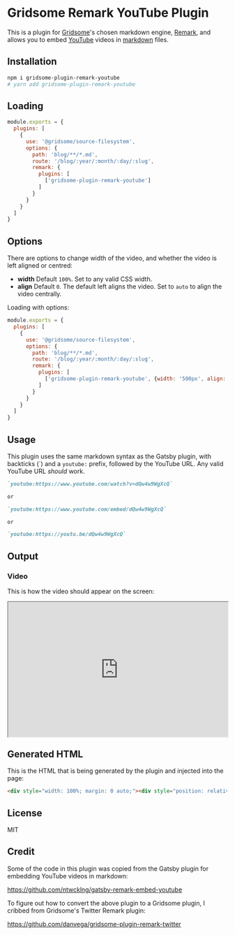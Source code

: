 # Gridsome Remark YouTube Plugin

This is a plugin for [Gridsome](https://gridsome.org/)'s chosen markdown engine, [Remark](https://remark.js.org/), and allows you to embed [YouTube](https://www.youtube.com/) videos in [markdown](https://daringfireball.net/projects/markdown/) files.

## Installation

```bash
npm i gridsome-plugin-remark-youtube
# yarn add gridsome-plugin-remark-youtube
```

## Loading

```js
module.exports = {
  plugins: [
    {
      use: '@gridsome/source-filesystem',
      options: {
        path: 'blog/**/*.md',
        route: '/blog/:year/:month/:day/:slug',
        remark: {
          plugins: [
            ['gridsome-plugin-remark-youtube']
          ]
        }
      }
    }
  ]
}
```

## Options

There are options to change width of the video, and whether the video is left aligned or centred:

- **width** Default `100%`.  Set to any valid CSS width.
- **align** Default `0`.  The default left aligns the video. Set to `auto` to align the video centrally.

Loading with options:

```js
module.exports = {
  plugins: [
    {
      use: '@gridsome/source-filesystem',
      options: {
        path: 'blog/**/*.md',
        route: '/blog/:year/:month/:day/:slug',
        remark: {
          plugins: [
            ['gridsome-plugin-remark-youtube', {width: '500px', align: 'auto'}]
          ]
        }
      }
    }
  ]
}
```


## Usage

This plugin uses the same markdown syntax as the Gatsby plugin, with backticks (\`) and a `youtube:` prefix, followed by the YouTube URL. Any valid YouTube URL _should_ work.

```markdown
`youtube:https://www.youtube.com/watch?v=dQw4w9WgXcQ`

or

`youtube:https://www.youtube.com/embed/dQw4w9WgXcQ`

or

`youtube:https://youtu.be/dQw4w9WgXcQ`
```

## Output

### Video

This is how the video should appear on the screen:

<div style="width: 100%; margin: 0 auto;"><div style="position: relative; padding-bottom: 56.25%; padding-top: 25px; height: 0;"><iframe style="position: absolute; top: 0; left: 0; width: 100%; height: 100%;" src="https://www.youtube.com/embed/dQw4w9WgXcQ"></iframe></div></div>

## Generated HTML

This is the HTML that is being generated by the plugin and injected into the page:

```html
<div style="width: 100%; margin: 0 auto;"><div style="position: relative; padding-bottom: 56.25%; padding-top: 25px; height: 0;"><iframe style="position: absolute; top: 0; left: 0; width: 100%; height: 100%;" src="https://www.youtube.com/embed/dQw4w9WgXcQ"></iframe></div></div>
```

## License

MIT

## Credit

Some of the code in this plugin was copied from the Gatsby plugin for embedding YouTube videos in markdown:

https://github.com/ntwcklng/gatsby-remark-embed-youtube

To figure out how to convert the above plugin to a Gridsome plugin, I cribbed from Gridsome's Twitter Remark plugin:

https://github.com/danvega/gridsome-plugin-remark-twitter
